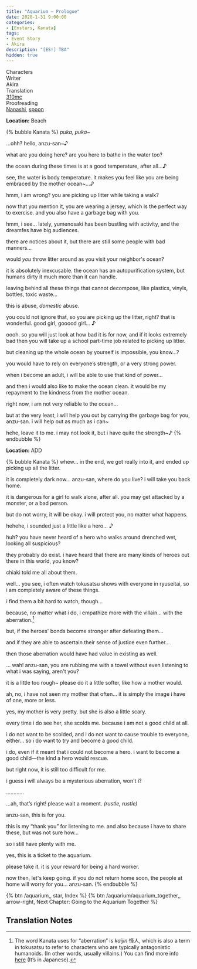 ```yaml
---
title: "Aquarium – Prologue"
date: 2020-1-31 9:00:00
categories:
- [Enstars, Kanata]
tags:
- Event Story
- Akira
description: "[ES!] TBA"
hidden: true
---
```

<div class="three-wrapper" style="--storyColor:#965e7d;--storyColor-rgb:150,94,125;--storyColor-h:326.8;--storyColor-s: 23%;--storyColor-l:47.8%;">
    <div class="info-area">
        <div class="info">
            <div class="info-item characters">
                <div class="label">
                    Characters
                </div>
                <div class="value">
                <a href="/categories/Enstars/Kanata" character="Kanata"></a>
                </div>
            </div>
            <div class="info-item one">
                <div class="label">
                    Writer
                </div>
                <div class="value">
                    Akira
                </div>
            </div>
            <div class="info-item two">
                <div class="label">
                    Translation
                </div>
                <div class="value">
                    <a href="/about">310mc</a>
                </div>
            </div>
            <div class="info-item three">
                <div class="label">
                   Proofreading
                </div>
                <div class="value">
                    <a href="https://twitter.com/seiginoakashi">Nanashi</a>, <a href="https://twitter.com/splafyoon">spoon</a>
                </div>
            </div>
        </div>
    </div>
</div>

<!-- more -->

<div class="msr-location">
    <p><span><b>Location:</b> Beach</span></p>
</div>

{% bubble Kanata %}
*puka, puka~*

…ohh? hello, anzu-san~♪

what are you doing here? are you here to bathe in the water too?

the ocean during these times is at a good temperature, after all…♪

see, the water is body temperature. it makes you feel like you are being embraced by the mother ocean~…♪

hmm, i am wrong? you are picking up litter while taking a walk?

now that you mention it, you are wearing a jersey, which is the perfect way to exercise. and you also have a garbage bag with you.

hmm, i see… lately, yumenosaki has been bustling with activity, and the dreamfes have big audiences.

there are notices about it, but there are still some people with bad manners…

would *you* throw litter around as you visit your neighbor's ocean?

it is absolutely inexcusable. the ocean has an autopurification system, but humans dirty it much more than it can handle.

leaving behind all these things that cannot decompose, like plastics, vinyls, bottles, toxic waste…

this is abuse, *domestic* abuse.

you could not ignore that, so you are picking up the litter, right? that is wonderful. good girl, gooood girl… ♪

oooh. so you will just look at how bad it is for now, and if it looks extremely bad then you will take up a school part-time job related to picking up litter.

but cleaning up the whole ocean by yourself is impossible, you know…?

you would have to rely on everyone’s strength, or a very strong power.

when i become an adult, i will be able to use that kind of power…

and then i would also like to make the ocean clean. it would be my repayment to the kindness from the mother ocean.

right now, i am not very reliable to the ocean…

but at the very least, i will help you out by carrying the garbage bag for you, anzu-san. i will help out as much as i can~

hehe, leave it to me. i may not look it, but i have quite the strength~♪
{% endbubble %}

<div class="msr-location">
    <p><span><b>Location:</b> ADD</span></p>
</div>

{% bubble Kanata %}
whew… in the end, we got really into it, and ended up picking up all the litter.

it is completely dark now… anzu-san, where do you live? i will take you back home.

it is dangerous for a girl to walk alone, after all. you may get attacked by a monster, or a bad person.

but do not worry, it will be okay. i will protect you, no matter what happens.

hehehe, i sounded just a little like a hero… ♪

huh? you have never heard of a hero who walks around drenched wet, looking all suspicious?

they probably do exist. i have heard that there are many kinds of heroes out there in this world, you know?

chiaki told me all about them.

well… you see, i often watch tokusatsu shows with everyone in ryuseitai, so i am completely aware of these things.

i find them a bit hard to watch, though…

because, no matter what i do, i empathize more with the villain… with the aberration.[^1]

but, if the heroes' bonds become stronger after defeating them…

and if they are able to ascertain their sense of justice even further…

then those aberration would have had value in existing as well.

… wah! anzu-san, you are rubbing me with a towel without even listening to what i was saying, aren't you?

it is a little too rough~ please do it a little softer, like how a mother would.

ah, no, i have not seen my mother that often… it is simply the image i have of one, more or less.

yes, my mother is very pretty. but she is also a little scary.

every time i do see her, she scolds me. because i am not a good child at all.

i do not want to be scolded, and i do not want to cause trouble to everyone, either… so i do want to try and become a good child.

i do, even if it meant that i could not become a hero. i want to become a good child—the kind a hero would rescue.

but right now, it is still too difficult for me.

i guess i will always be a mysterious aberration, won't i?

…………

…ah, that’s right! please wait a moment. *(rustle, rustle)*

anzu-san, this is for you.

this is my “thank you” for listening to me. and also because i have to share these, but was not sure how…

so i still have plenty with me.

yes, this is a ticket to the aquarium.

please take it. it is your reward for being a hard worker.

now then, let's keep going. if you do not return home soon, the people at home will worry for you… anzu-san.
{% endbubble %}

<div toc>
{% btn /aquarium,, star, Index %}
{% btn /aquarium/aquarium_together,, arrow-right, Next Chapter: Going to the Aquarium Together %}
</div>

## Translation Notes
[^1]: The word Kanata uses for “aberration” is *kaijin* 怪人, which is also a term in tokusatsu to refer to characters who are typically antagonistic humanoids. (In other words, usually villains.) You can find more info [here](https://dic.pixiv.net/a/%E6%80%AA%E4%BA%BA) (It’s in Japanese).
